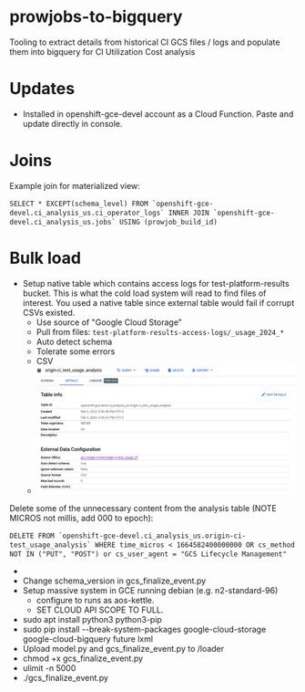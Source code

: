 # prowjobs-to-bigquery
Tooling to extract details from historical CI GCS files / logs and populate them into bigquery for CI Utilization Cost analysis

# Updates
- Installed in openshift-gce-devel account as a Cloud Function. Paste and update directly in console.

# Joins
Example join for materialized view:
```
SELECT * EXCEPT(schema_level) FROM `openshift-gce-devel.ci_analysis_us.ci_operator_logs` INNER JOIN `openshift-gce-devel.ci_analysis_us.jobs` USING (prowjob_build_id)
```

# Bulk load
- Setup native table which contains access logs for test-platform-results bucket. This is what the cold load system will read to find files of interest. You used a native table since external table would fail if corrupt CSVs existed.
  - Use source of "Google Cloud Storage"
  - Pull from files: `test-platform-results-access-logs/_usage_2024_*`
  - Auto detect schema
  - Tolerate some errors
  - CSV
  - ![img.png](img/img.png)

Delete some of the unnecessary content from the analysis table (NOTE MICROS not millis, add 000 to epoch):
```
DELETE FROM `openshift-gce-devel.ci_analysis_us.origin-ci-test_usage_analysis` WHERE time_micros < 1664582400000000 OR cs_method NOT IN ("PUT", "POST") or cs_user_agent = "GCS Lifecycle Management"
```                                                                                                
- 
- Change schema_version in gcs_finalize_event.py
- Setup massive system in GCE running debian (e.g. n2-standard-96) 
  - configure to runs as aos-kettle. 
  - SET CLOUD API SCOPE TO FULL.
- sudo apt install python3 python3-pip
- sudo pip install --break-system-packages google-cloud-storage google-cloud-bigquery future lxml
- Upload model.py and gcs_finalize_event.py to /loader
- chmod +x gcs_finalize_event.py
- ulimit -n 5000
- ./gcs_finalize_event.py
